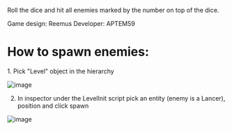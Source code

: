 Roll the dice and hit all enemies marked by the number on top of the dice.

Game design: Reemus
Developer: APTEM59

<h1>How to spawn enemies:</h1>
1. Pick "Level" object in the hierarchy

![image](https://github.com/user-attachments/assets/7dfdfcd2-e93d-4cfb-b795-52c9f0f298ee)

2. In inspector under the LevelInit script pick an entity (enemy is a Lancer), position and click spawn

![image](https://github.com/user-attachments/assets/d7df94f3-56f3-4c58-9197-9e82161c38bb)

